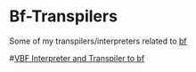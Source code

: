 # Bf-Transpilers
Some of my transpilers/interpreters related to [bf](https://esolangs.org/wiki/Brainfuck)

#[VBF Interpreter and Transpiler to bf](https://todo/)